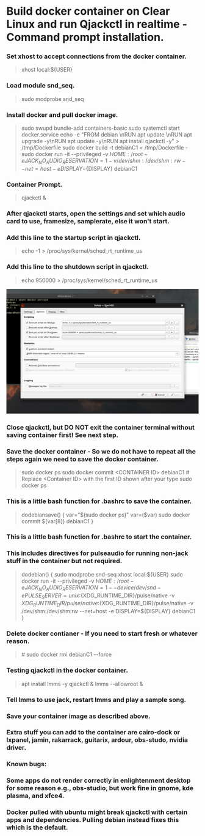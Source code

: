 # Build docker container on Clear Linux and run Qjackctl in realtime - Command prompt installation.

### Set xhost to accept connections from the docker container.
> xhost local:${USER}

### Load module snd_seq.
>sudo modprobe snd_seq

### Install docker and pull docker image. 
> sudo swupd bundle-add containers-basic
>sudo systemctl start docker.service
>echo -e "FROM debian \\nRUN apt update \\nRUN apt upgrade -y\\nRUN apt update -y\\nRUN apt install qjackctl -y" > /tmp/Dockerfile
>sudo docker build -t debianC1 < /tmp/Dockerfile -
>sudo docker run -it --privileged -v ${HOME}:/root -e JACK_NO_AUDIO_RESERVATION=1 -v /dev/shm:/dev/shm:rw --net=host -e DISPLAY=${DISPLAY} debianC1

### Container Prompt.
>qjackctl &

### After qjackctl starts, open the settings and set which audio card to use, framesize, samplerate, else it won't start.
### Add this line to the startup script in qjackctl. 
>echo -1 > /proc/sys/kernel/sched_rt_runtime_us
### Add this line to the shutdown script in qjackctl. 
>echo 950000 > /proc/sys/kernel/sched_rt_runtime_us

![Eample](./images/shot-2022-05-04_10-45-01.jpg)



### Close qjackctl, but DO NOT exit the container terminal without saving container first! See next step.

### Save the docker container - So we do not have to repeat all the steps again we need to save the docker container.
>sudo docker ps
>sudo docker commit \<CONTAINER ID\> debianC1 # Replace \<Container ID\> with the first ID shown after your type sudo docker ps


### This is a little bash function for .bashrc to save the container.
>dodebiansave() {
>var="$(sudo docker ps)"
>var=($var)
>sudo docker commit ${var[8]} debianC1
>}

### This is a little bash function for .bashrc to start the container. 
### This includes directives for pulseaudio for running non-jack stuff in the container but not required.
>dodebian() {
>sudo modprobe snd-seq
>xhost local:${USER}
>sudo docker run -it --privileged -v ${HOME}:/root -e JACK_NO_AUDIO_RESERVATION=1  --device /dev/snd -e PULSE_SERVER=unix:${XDG_RUNTIME_DIR}/pulse/native -v ${XDG_RUNTIME_DIR}/pulse/native:${XDG_RUNTIME_DIR}/pulse/native -v /dev/shm:/dev/shm:rw --net=host -e DISPLAY=${DISPLAY} debianC1
>}


### Delete docker contianer - If you need to start fresh or whatever reason.
> \# sudo docker rmi debianC1 --force


### Testing qjackctl in the docker container.
>apt install lmms -y
>qjackctl &
>lmms --allowroot &
### Tell lmms to use jack, restart lmms and play a sample song.
### Save your container image as described above.

### Extra stuff you can add to the container are cairo-dock or lxpanel, jamin, rakarrack, guitarix, ardour, obs-studo, nvidia driver.

### Known bugs:
### Some apps do not render correctly in enlightenment desktop for some reason e.g., obs-studio, but work fine in gnome, kde plasma, and xfce4.
### Docker pulled with ubuntu might break qjackctl with certain apps and dependencies. Pulling debian instead fixes this which is the default.




